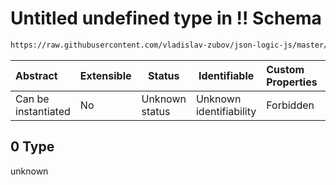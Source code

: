 # Untitled undefined type in !! Schema

```txt
https://raw.githubusercontent.com/vladislav-zubov/json-logic-js/master/schemas/operators/logic/notnot.json#/examples/0
```




| Abstract            | Extensible | Status         | Identifiable            | Custom Properties | Additional Properties | Access Restrictions | Defined In                                                          |
| :------------------ | ---------- | -------------- | ----------------------- | :---------------- | --------------------- | ------------------- | ------------------------------------------------------------------- |
| Can be instantiated | No         | Unknown status | Unknown identifiability | Forbidden         | Allowed               | none                | [notnot.json\*](operators/logic/notnot.json "open original schema") |

## 0 Type

unknown
